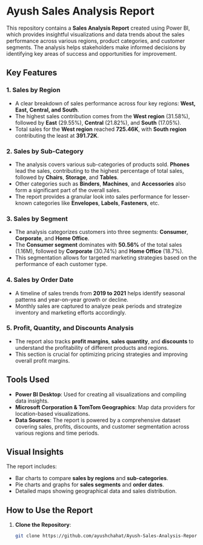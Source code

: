 # Ayush Sales Analysis Report

This repository contains a **Sales Analysis Report** created using Power BI, which provides insightful visualizations and data trends about the sales performance across various regions, product categories, and customer segments. The analysis helps stakeholders make informed decisions by identifying key areas of success and opportunities for improvement.

## Key Features

### 1. **Sales by Region**
   - A clear breakdown of sales performance across four key regions: **West, East, Central, and South**.
   - The highest sales contribution comes from the **West region** (31.58%), followed by **East** (29.55%), **Central** (21.82%), and **South** (17.05%).
   - Total sales for the **West region** reached **725.46K**, with **South region** contributing the least at **391.72K**.

### 2. **Sales by Sub-Category**
   - The analysis covers various sub-categories of products sold. **Phones** lead the sales, contributing to the highest percentage of total sales, followed by **Chairs**, **Storage**, and **Tables**.
   - Other categories such as **Binders**, **Machines**, and **Accessories** also form a significant part of the overall sales.
   - The report provides a granular look into sales performance for lesser-known categories like **Envelopes**, **Labels**, **Fasteners**, etc.

### 3. **Sales by Segment**
   - The analysis categorizes customers into three segments: **Consumer**, **Corporate**, and **Home Office**.
   - The **Consumer segment** dominates with **50.56%** of the total sales (1.16M), followed by **Corporate** (30.74%) and **Home Office** (18.7%).
   - This segmentation allows for targeted marketing strategies based on the performance of each customer type.

### 4. **Sales by Order Date**
   - A timeline of sales trends from **2019 to 2021** helps identify seasonal patterns and year-on-year growth or decline.
   - Monthly sales are captured to analyze peak periods and strategize inventory and marketing efforts accordingly.

### 5. **Profit, Quantity, and Discounts Analysis**
   - The report also tracks **profit margins**, **sales quantity**, and **discounts** to understand the profitability of different products and regions.
   - This section is crucial for optimizing pricing strategies and improving overall profit margins.

## Tools Used

- **Power BI Desktop**: Used for creating all visualizations and compiling data insights.
- **Microsoft Corporation & TomTom Geographics**: Map data providers for location-based visualizations.
- **Data Sources**: The report is powered by a comprehensive dataset covering sales, profits, discounts, and customer segmentation across various regions and time periods.

## Visual Insights

The report includes:
- Bar charts to compare **sales by regions** and **sub-categories**.
- Pie charts and graphs for **sales segments** and **order dates**.
- Detailed maps showing geographical data and sales distribution.

## How to Use the Report

1. **Clone the Repository**:
   ```bash
   git clone https://github.com/ayushchahat/Ayush-Sales-Analysis-Report.git
